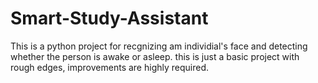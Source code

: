 # Smart-Study-Assistant
This is a python project for recgnizing am individial's face and detecting whether the person is awake or asleep. 
this is just a basic project with rough edges, improvements are highly required. 
